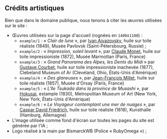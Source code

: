 ## Crédits artistiques

Bien que dans le domaine publique, nous tenons à citer les œuvres utilisées sur le site : 
- Œuvres utilisées sur la page d'accueil (rognées en `1400`x`1100`) :
  - `example/1` : « *Clair de lune* », par [Ivan Aivazovsky](https://fr.wikipedia.org/wiki/Ivan_A%C3%AFvazovski), huile sur toile réaliste (1849), Musée Pavlovsk (Saint-Pétersbourg, Russie) ;
  - `example/2` : « *Impression, soleil levant* », par [Claude Monet](https://fr.wikipedia.org/wiki/Claude_Monet), huile sur toile impressioniste (1872), Musée Marmottan (Paris, France)
  - `example/3` : « *Grand Panorama des Alpes, les Dents du Midi* » par [Gustave Courbet](https://fr.wikipedia.org/wiki/Gustave_Courbet), huile sur toile impressioniste inachevée (1877), Clebeland Museum of Ar (Cleveland, Ohio, États-Unis d'Amérique) 
  - `example/4` : « *Des glaneuses* », par [Jean-François Millet](https://fr.wikipedia.org/wiki/Jean-Fran%C3%A7ois_Millet), huile sur toile réaliste (1857), Musée d'Orsay (Paris, France)
  - `example/5` : « *L'île Tsukada dans la province de Musashi* », par [Hokusai](https://fr.wikipedia.org/wiki/Hokusai), estample (1830), Metropolitan Museum of Art (New York, New York, États-Unis d'Amérique)
  - `example/6` : « *Le Voyageur contemplant une mer de nuages* », par [Caspar David Friedrich](https://fr.wikipedia.org/wiki/Caspar_David_Friedrich), huile sur toile réaliste (1818), Kunsthalle (Hamburg, Allemagne)
- L'image utilisée comme fond d'écran sur toutes les pages du site est générée par l'IA ;
- Logo réalisé à la main par BismarckWB (Police « RubyOmega ») ;
